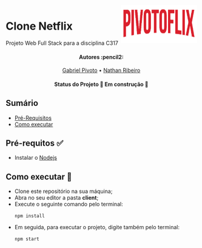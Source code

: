 <img align="right" width="200" height="100" src="https://raw.githubusercontent.com/GabrielPivoto/clone-netflix/master/client/images/f3c25af9edd7c1069c967dd565f75ec6.png">

# Clone Netflix
Projeto Web Full Stack para a disciplina C317 



<h4 align="center"> 
	Autores :pencil2:
</h4>

<p align="center">
 <a href="https://github.com/GabrielPivoto">Gabriel Pivoto</a> •
 <a href="https://github.com/NathanRibeiroC">Nathan Ribeiro</a> 
</p>

<h4 align="center"> 
	Status do Projeto 🚧 Em construção 🚧
</h4>

## Sumário
* [Pré-Requisitos](#Pré-requisitos)
* [Como executar](#Como-executar)

## Pré-requitos :white_check_mark: <a name="Pré-requisitos"></a>
* Instalar o [Nodejs](https://nodejs.org/en/)

## Como executar :rocket: <a name="Como-executar"></a>
* Clone este repositório na sua máquina;
* Abra no seu editor a pasta **client**;
* Execute o seguinte comando pelo terminal:
	```
	npm install
	```
* Em seguida, para executar o projeto, digite também pelo terminal:
	```
	npm start
	```